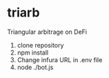 # triarb
Triangular arbitrage on DeFi

1. clone repository
2. npm install
3. Change infura URL in .env file
4. node ./bot.js
